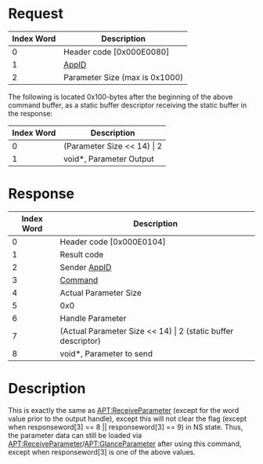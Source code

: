 # Request

| Index Word | Description                                    |
|------------|------------------------------------------------|
| 0          | Header code \[0x000E0080\]                     |
| 1          | [AppID](NS_and_APT_Services#AppIDs "wikilink") |
| 2          | Parameter Size (max is 0x1000)                 |

The following is located 0x100-bytes after the beginning of the above
command buffer, as a static buffer descriptor receiving the static
buffer in the response:

| Index Word | Description                   |
|------------|-------------------------------|
| 0          | (Parameter Size \<\< 14) \| 2 |
| 1          | void\*, Parameter Output      |

# Response

| Index Word | Description                                                     |
|------------|-----------------------------------------------------------------|
| 0          | Header code \[0x000E0104\]                                      |
| 1          | Result code                                                     |
| 2          | Sender [AppID](NS_and_APT_Services#AppIDs "wikilink")           |
| 3          | [Command](NS_and_APT_Services#Command "wikilink")               |
| 4          | Actual Parameter Size                                           |
| 5          | 0x0                                                             |
| 6          | Handle Parameter                                                |
| 7          | (Actual Parameter Size \<\< 14) \| 2 (static buffer descriptor) |
| 8          | void\*, Parameter to send                                       |

# Description

This is exactly the same as
[<APT:ReceiveParameter>](APT:ReceiveParameter "wikilink") (except for
the word value prior to the output handle), except this will not clear
the flag (except when responseword\[3\] == 8 \|\| responseword\[3\] ==
9) in NS state. Thus, the parameter data can still be loaded via
[<APT:ReceiveParameter>](APT:ReceiveParameter "wikilink")/[<APT:GlanceParameter>](APT:GlanceParameter "wikilink")
after using this command, except when responseword\[3\] is one of the
above values.